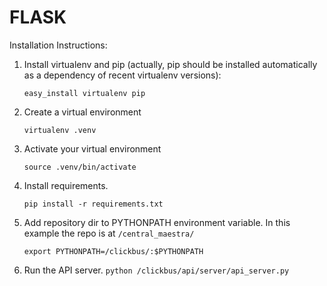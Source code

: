 FLASK
===============

Installation Instructions:


1. Install virtualenv and pip (actually, pip should be installed automatically as a dependency of recent virtualenv versions):

    `easy_install virtualenv pip`

2. Create a virtual environment

    `virtualenv .venv`

3. Activate your virtual environment

    `source .venv/bin/activate`

4. Install requirements.

    `pip install -r requirements.txt`
    
5. Add repository dir to PYTHONPATH environment variable. In this example the repo is at `/central_maestra/`

    `export PYTHONPATH=/clickbus/:$PYTHONPATH`
    
9. Run the API server.
     `python /clickbus/api/server/api_server.py`
